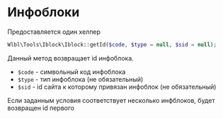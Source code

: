 # Инфоблоки

Предоставляется один хелпер
```php
Wlbl\Tools\Iblock\Iblock::getId($code, $type = null, $sid = null);
```
Данный метод возвращает id инфоблока.
* `$code` - символьный код инфоблока
* `$type` - тип инфоблока (не обязательный)
* `$sid` - id сайта к которому привязан инфоблок (не обязательный)

Если заданным условия соответствует несколько инфблоков, будет возвращен id первого
